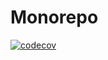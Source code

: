 # Monorepo

[![codecov](https://codecov.io/gh/igrek8/monorepo/graph/badge.svg?token=ZCGA9347TH)](https://codecov.io/gh/igrek8/monorepo)
